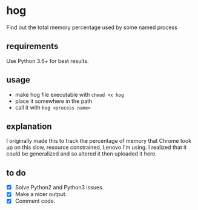 # hog
Find out the total memory percentage used by some named process

## requirements
Use Python 3.6+ for best results.

## usage
- make hog file executable with `chmod +x hog`
- place it somewhere in the path
- call it with `hog <process name>`

## explanation
I originally made this to track the percentage of memory that Chrome took up on this slow, resource constrained, Lenovo I'm using. I realized that it could be generalized and so altered it then uploaded it here.

## to do
- [x] Solve Python2 and Python3 issues.
- [x] Make a nicer output.
- [x] Comment code.
